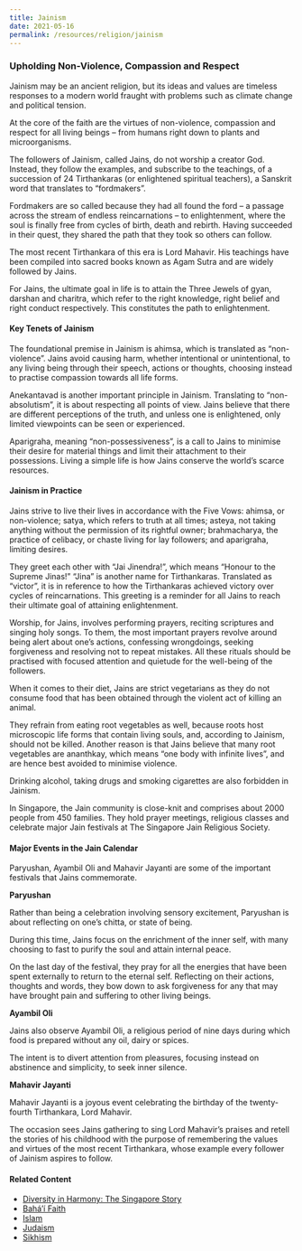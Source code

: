 ```yaml
---
title: Jainism
date: 2021-05-16
permalink: /resources/religion/jainism
---
```

### Upholding Non-Violence, Compassion and Respect

Jainism may be an ancient religion, but its ideas and values are timeless responses to a modern world fraught with problems such as climate change and political tension.

At the core of the faith are the virtues of non-violence, compassion and respect for all living beings – from humans right down to plants and microorganisms.

The followers of Jainism, called Jains, do not worship a creator God. Instead, they follow the examples, and subscribe to the teachings, of a succession of 24 Tirthankaras (or enlightened spiritual teachers), a Sanskrit word that translates to “fordmakers”. 
 
Fordmakers are so called because they had all found the ford – a passage across the stream of endless reincarnations – to enlightenment, where the soul is finally free from cycles of birth, death and rebirth. Having succeeded in their quest, they shared the path that they took so others can follow. 
 
The most recent Tirthankara of this era is Lord Mahavir. His teachings have been compiled into sacred books known as Agam Sutra and are widely followed by Jains. 
 
For Jains, the ultimate goal in life is to attain the Three Jewels of gyan, darshan and charitra, which refer to the right knowledge, right belief and right conduct respectively. This constitutes the path to enlightenment.
 
#### Key Tenets of Jainism
 
The foundational premise in Jainism is ahimsa, which is translated as “non-violence”. Jains avoid causing harm, whether intentional or unintentional, to any living being through their speech, actions or thoughts, choosing instead to practise compassion towards all life forms.
 
Anekantavad is another important principle in Jainism. Translating to “non-absolutism”, it is about respecting all points of view. Jains believe that there are different perceptions of the truth, and unless one is enlightened, only limited viewpoints can be seen or experienced.
 
Aparigraha, meaning “non-possessiveness”, is a call to Jains to minimise their desire for material things and limit their attachment to their possessions. Living a simple life is how Jains conserve the world’s scarce resources.
 
#### Jainism in Practice 
 
Jains strive to live their lives in accordance with the Five Vows: ahimsa, or non-violence; satya, which refers to truth at all times; asteya, not taking anything without the permission of its rightful owner; brahmacharya, the practice of celibacy, or chaste living for lay followers; and aparigraha, limiting desires. 
 
They greet each other with “Jai Jinendra!”, which means “Honour to the Supreme Jinas!” “Jina” is another name for Tirthankaras. Translated as “victor”, it is in reference to how the Tirthankaras achieved victory over cycles of reincarnations. This greeting is a reminder for all Jains to reach their ultimate goal of attaining enlightenment.
 
Worship, for Jains, involves performing prayers, reciting scriptures and singing holy songs. To them, the most important prayers revolve around being alert about one’s actions, confessing wrongdoings, seeking forgiveness and resolving not to repeat mistakes. All these rituals should be practised with focused attention and quietude for the well-being of the followers. 
 
When it comes to their diet, Jains are strict vegetarians as they do not consume food that has been obtained through the violent act of killing an animal. 
 
They refrain from eating root vegetables as well, because roots host microscopic life forms that contain living souls, and, according to Jainism, should not be killed. Another reason is that Jains believe that many root vegetables are ananthkay, which means “one body with infinite lives”, and are hence best avoided to minimise violence.
 
Drinking alcohol, taking drugs and smoking cigarettes are also forbidden in Jainism. 
 
In Singapore, the Jain community is close-knit and comprises about 2000 people from 450 families. They hold prayer meetings, religious classes and celebrate major Jain festivals at The Singapore Jain Religious Society.
 
#### Major Events in the Jain Calendar 
 
Paryushan, Ayambil Oli and Mahavir Jayanti are some of the important festivals that Jains commemorate.
 
**Paryushan**
 
Rather than being a celebration involving sensory excitement, Paryushan is about reflecting on one’s chitta, or state of being.
 
During this time, Jains focus on the enrichment of the inner self, with many choosing to fast to purify the soul and attain internal peace. 
 
On the last day of the festival, they pray for all the energies that have been spent externally to return to the eternal self. Reflecting on their actions, thoughts and words, they bow down to ask forgiveness for any that may have brought pain and suffering to other living beings.
 
**Ayambil Oli**
 
Jains also observe Ayambil Oli, a religious period of nine days during which food is prepared without any oil, dairy or spices. 
 
The intent is to divert attention from pleasures, focusing instead on abstinence and simplicity, to seek inner silence.
 
**Mahavir Jayanti**
 
Mahavir Jayanti is a joyous event celebrating the birthday of the twenty-fourth Tirthankara, Lord Mahavir. 
 
The occasion sees Jains gathering to sing Lord Mahavir’s praises and retell the stories of his childhood with the purpose of remembering the values and virtues of the most recent Tirthankara, whose example every follower of Jainism aspires to follow.

#### Related Content
* [Diversity in Harmony: The Singapore Story](https://www.ircc.sg/resources/religion/diversity-in-harmony)
* [Bahá’í Faith](https://www.ircc.sg/resources/religion/bahai-faith) 
* [Islam](https://www.ircc.sg/resources/religion/islam)
* [Judaism](https://www.ircc.sg/resources/religion/judaisim)
* [Sikhism](https://www.ircc.sg/resources/religion/sikhism)